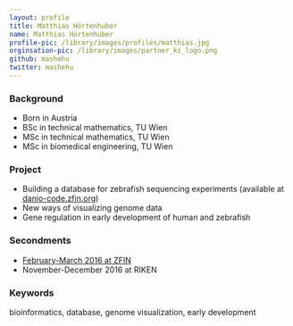 ```yaml
---
layout: profile
title: Matthias Hörtenhuber
name: Matthias Hörtenhuber
profile-pic: /library/images/profiles/matthias.jpg
orginsation-pic: /library/images/partner_ki_logo.png
github: mashehu
twitter: mashehu
---
```

### Background
-   Born in Austria
-   BSc in technical mathematics, TU Wien
-   MSc in technical mathematics, TU Wien
-   MSc in biomedical engineering, TU Wien

### Project
-   Building a database for zebrafish sequencing experiments (available at [danio-code.zfin.org](https://danio-code.zfin.org))
-   New ways of visualizing genome data
-   Gene regulation in early development of human and zebrafish

### Secondments
-   [February-March 2016 at ZFIN](/secondments/2017-12-08-matthias-zfin.html)
-   November-December 2016 at RIKEN

### Keywords
bioinformatics, database, genome visualization, early development
